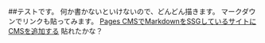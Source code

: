 ##テストです。
何か書かないといけないので、どんどん描きます。
マークダウンでリンクも貼ってみます。
[Pages CMSでMarkdownをSSGしているサイトにCMSを追加する](https://zenn.dev/hatimitu76/articles/about-pages-cms)
貼れたかな？

